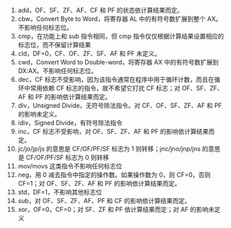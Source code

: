 1. add，OF、SF、ZF、AF、CF 和 PF 的状态依计算结果而定。
2. cbw，Convert Byte to Word，将寄存器 AL 中的有符号数扩展到整个 AX。不影响任何标志位。
3. cmp，在功能上和 sub 指令相同，但 cmp 指令仅仅根据计算结果设置相应的标志位，而不保留计算结果
4. cld，DF=0，CF、OF、ZF、SF、AF 和 PF 未定义。
5. cwd，Convert Word to Double-word，将寄存器 AX 中的有符号数扩展到 DX:AX。不影响任何标志位。
6. dec，CF 标志不受影响，因为该指令通常在程序中用于循环计数，而且在循环中常用依赖 CF 标志的指令，故不希望它打扰 CF 标志；对 OF、SF、ZF、AF 和 PF 的影响依计算结果而定。
7. div，Unsigned Divide，无符号除法指令。对 CF、OF、SF、ZF、AF 和 PF 的影响未定义。
8. idiv，Signed Divide，有符号除法指令
9. inc，CF 标志不受影响，对 OF、SF、ZF、AF 和 PF 的影响依计算结果而定。
10. jc/jo/jp/js 的意思是 CF/OF/PF/SF 标志为 1 则转移；jnc/jno/jnp/jns 的意思是 CF/OF/PF/SF 标志为 0 则转移
11. mov/movs 这类指令不影响任何标志位
12. neg，用 0 减去指令中指定的操作数。如果操作数为 0，则 CF=0，否则 CF=1；对 OF、SF、ZF、AF 和 PF 的影响依计算结果而定。
13. std，DF=1，不影响其他标志位
14. sub，对 OF、SF、ZF、AF、PF 和 CF 的影响依计算结果而定。
15. xor，OF=0，CF=0；对 SF、ZF 和 PF 依计算结果而定；对 AF 的影响未定义
